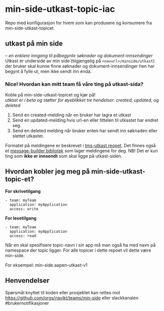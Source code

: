 # min-side-utkast-topic-iac

Repo med konfigurasjon for hvem som kan produsere og konsumere fra min-side-utkast-topicet.

## utkast på min side
_– en enklere inngang til påbegynte søknader og dokument-innsendinger_ <br>
Utkast er underside av min side (tilgjengelig på `<navurl>/minside/utkast`) der bruker
skal kunne finne søknader og dokument-innsendinger hen har begynt å fylle ut, men ikke sendt inn enda.<br>

### Nice! Hvordan kan mitt team få våre ting på utkast-sida?
Koble på min-side-utkast-topicet og kjør på! <br>
_utkast er i beta og støtter for øyeblikket tre hendelser: created, updated, og deleted_
1. Send en created-melding når en bruker har lagra et utkast
2. Send en updated-melding hvis url-en eller tittelen til utkastet har endret seg. 
3. Send en deleted melding når bruker enten har sendt inn søknaden eller slettet utkastet.
   
Formatet på meldingene er beskrevet i [tms-utkast reopet](https://github.com/navikt/tms-utkast).
Det finnes også et [message-builder bibliotek](https://jitpack.io/#navikt/tms-utkast) som lager meldingene for deg.
NB! Det er kun ting som **ikke er innsendt** som skal ligge på utkast-siden.

## Hvordan kobler jeg meg på min-side-utkast-topic-et?
**For skrivetilgang**

```
- team: myTeam
  application: myApplication
  access: write 
```
**For lesetilgang**

```
- team: myTeam
  application: myApplication
  access: read 
```

          
Når en skal spesifisere topic-navn i sin app må man også ha med navn på namespace der topic ligger.
For alle topicer i dette repoet vil dette være min-side.

For eksempel: min-side.aapen-utkast-v1

## Henvendelser
Spørsmål knyttet til koden eller prosjektet kan rettes mot https://github.com/orgs/navikt/teams/min-side eller 
slackkanalen #brukernotifikasjoner
